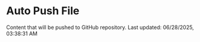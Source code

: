 # Auto Push File

Content that will be pushed to GitHub repository.
Last updated: 06/28/2025, 03:38:31 AM